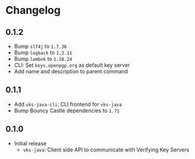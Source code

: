 <!--
SPDX-FileCopyrightText: 2022 Paul Schaub <vanitasvitae@fsfe.org>

SPDX-License-Identifier: Apache-2.0
-->

# Changelog

## 0.1.2
- Bump `slf4j` to `1.7.36`
- Bump `logback` to `1.2.11`
- Bump `lombok` to `1.18.24`
- CLI: Set `keys.openpgp.org` as default key server
- Add name and description to parent command

## 0.1.1
- Add `vks-java-cli`: CLI frontend for `vks-java`
- Bump Bouncy Castle dependencies to `1.71`

## 0.1.0
- Initial release
  - `vks-java`: Client side API to communicate with Verifying Key Servers